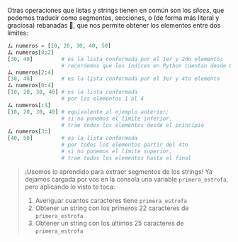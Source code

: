 Otras operaciones que listas y strings tienen en común son los _slices_, que podemos traducir como segmentos, secciones, o (de forma más literal y graciosa) rebanadas  :bread:, que nos permite obtener los elementos entre dos límites: 

```python
ム numeros = [10, 20, 30, 40, 50]
ム numeros[0:2]
[30, 40]         # es la lista conformada por el 1er y 2do elemento;
                 # recordemos que los índices en Python cuentan desde 0
ム numeros[2:4]
[30, 40]         # es la lista conformada por el 3er y 4to elemento
ム numeros[0:4]
[10, 20, 30, 40] # es la lista conformada 
                 # por los elementos 1 al 4
ム numeros[:4]
[10, 20, 30, 40] # equivalente al ejemplo anterior; 
                 # si no ponemos el límite inferior, 
                 # trae todos los elementos desde el principio
ム numeros[3:]
[40, 50]         # es la lista conformada 
                 # por todos los elementos partir del 4to  
                 # si no ponemos el límite superior, 
                 # trae todos los elementos hasta el final                 
```


> ¡Usemos lo aprendido para extraer segmentos de los strings! Ya dejamos cargada por vos en la consola una variable `primera_estrofa`, pero aplicando lo visto te toca: 
> 
>  1. Averiguar cuantos caracteres tiene `primera_estrofa`
>  2. Obtener un string con los primeros 22 caracteres de `primera_estrofa`
>  3. Obtener un string con los últimos 25 caracteres de `primera_estrofa`
> 

